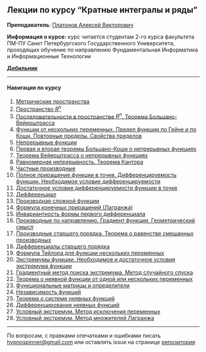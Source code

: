 ## Лекции по курсу “Кратные интегралы и ряды”

**Преподаватель**: [Платонов Алексей Викторович](http://apmath.spbu.ru/ru/staff/platonov/index.html)

**Информация о курсе:** курс читается студентам 2-го курса факультета ПМ-ПУ Санкт Петербургского Государственного Университета, проходящих обучение по направлению Фундаментальная Информатика и Информационные Технологии

[**Дебильник**](https://hypnospinner.github.io/calculus-pages/min)

---

#### Навигация по курсу

1. [Метрические пространства](https://hypnospinner.github.io/calculus-pages/1)
1. [Пространство $R^n$](https://hypnospinner.github.io/calculus-pages/2)
1. [Последовательности в пространстве $R^n$. Теорема Больцано-Вейерштрасса](https://hypnospinner.github.io/calculus-pages/3)
1. [Функции от нескольких переменных. Предел функции по Гейне и по Коши. Повторные пределы.
   Свойства пределов](https://hypnospinner.github.io/calculus-pages/4)
1. [Непрерывные функции](https://hypnospinner.github.io/calculus-pages/5)
1. [Первая и вторая теоремы Больцано-Коши о непрерывных функциях](https://hypnospinner.github.io/calculus-pages/6)
1. [Теорема Вейерштрасса о непрерывных функциях](https://hypnospinner.github.io/calculus-pages/7)
1. [Равномерная непрерывность. Теорема Кантора](https://hypnospinner.github.io/calculus-pages/8)
1. [Частные производные](https://hypnospinner.github.io/calculus-pages/9)
1. [Полное приращение функции в точке. Дифференцируемость функции. Необходимое условие дифференцируемости](https://hypnospinner.github.io/calculus-pages/10)
1. [Достаточное условие дифференцируемости функции в точке](https://hypnospinner.github.io/calculus-pages/11)
1. [Дифференциал](https://hypnospinner.github.io/calculus-pages/12)
1. [Производная сложной функции](https://hypnospinner.github.io/calculus-pages/13)
1. [Формула конечных приращений (Лагранжа)](https://hypnospinner.github.io/calculus-pages/14)
1. [Инвариантность формы первого дифференциала](https://hypnospinner.github.io/calculus-pages/15)
1. [Производные по направлению. Градиент функции. Геометрический смысл](https://hypnospinner.github.io/calculus-pages/16)
1. [Производные старшего порядка. Теорема о равенстве смешанных производных](https://hypnospinner.github.io/calculus-pages/17)
1. [Дифференциалы старшего порядка](https://hypnospinner.github.io/calculus-pages/18)
1. [Формула Тейлора для функции нескольких переменных](https://hypnospinner.github.io/calculus-pages/19)
1. [Экстремумы функции. Необходимое и достаточное условия экстремума функции](https://hypnospinner.github.io/calculus-pages/20)
1. [Градиентный метод поиска экстремума. Метод случайного спуска](https://hypnospinner.github.io/calculus-pages/21)
1. [Теорема о неявной функции от одной или нескольких переменных](https://hypnospinner.github.io/calculus-pages/22)
1. [Функциональные матрицы и определители](https://hypnospinner.github.io/calculus-pages/23)
1. [Независимость функций](https://hypnospinner.github.io/calculus-pages/24)
1. [Теорема о системе неявных функций](https://hypnospinner.github.io/calculus-pages/25)
2. [Дифференцирование неявных функций](https://hypnospinner.github.io/calculus-pages/26)
3. [Условный экстремум. Метод исключения переменных](https://hypnospinner.github.io/calculus-pages/27)
4. [Условный экстремум. Метод множителей Лагранжа](https://hypnospinner.github.io/calculus-pages/28)

---

По вопросам, с правками опечатками и ошибками писать hypnospinner@gmail.com или оставлять issue на странице [репозитория](https://github.com/hypnospinner/calculus-pages)
